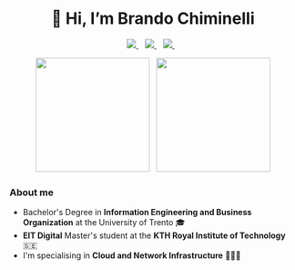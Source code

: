 <h1 align="center">👋 Hi, I’m Brando Chiminelli</h1>

<p align='center'>
  <a href="https://www.linkedin.com/in/brando-chiminelli/">
    <img src="https://img.shields.io/badge/LinkedIn-0077B5?style=for-the-badge&logo=linkedin&logoColor=white"></img>
  </a>&nbsp;&nbsp;
  <a href="mailto:brando.chiminelli99@gmail.com">
    <img src="https://img.shields.io/badge/Gmail-D14836?style=for-the-badge&logo=gmail&logoColor=white"></img>
  </a> &nbsp;&nbsp;
  <a href="https://www.instagram.com/brando_chiminelli/">
    <img src="https://img.shields.io/badge/Instagram-E4405F?style=for-the-badge&logo=instagram&logoColor=white"></img>
  </a> 
  </a>&nbsp;&nbsp;
</p>

<p align='center'>
  <a href="#"><img src="https://github-readme-stats.vercel.app/api?username=Bralli99&show_icons=true&count_private=true&theme=tokyonight" height=200></a>&nbsp;&nbsp;
  <a href="#"><img src="https://github-readme-stats.vercel.app/api/top-langs/?username=Bralli99&count_private=true&theme=tokyonight&hide=jupyter%20notebook,html,css&layout=compact&langs_count=6" height=200></a>
</p>

<h3>About me</h3>

* Bachelor's Degree in **Information Engineering and Business Organization** at the University of Trento 🎓
* **EIT Digital** Master's student at the **KTH Royal Institute of Technology** 🇸🇪
* I'm specialising in **Cloud and Network Infrastructure** 👨🏼‍💻
